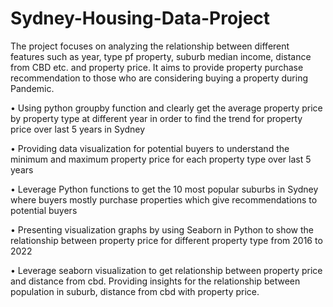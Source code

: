 # Sydney-Housing-Data-Project
The project focuses on analyzing the relationship between different features such as year, type pf property, suburb median income, distance from CBD etc. and property price. It aims to provide property purchase recommendation to those who are considering buying a property during Pandemic.

•	Using python groupby function and clearly get the average property price by property type at different year in order to find the trend for property price over last 5 years in Sydney

•	Providing data visualization for potential buyers to understand the minimum and maximum property price for each property type over last 5 years

•	Leverage Python functions to get the 10 most popular suburbs in Sydney where buyers mostly purchase properties which give recommendations to potential buyers

•	Presenting visualization graphs by using Seaborn in Python to show the relationship between property price for different property type from 2016 to 2022

•	Leverage seaborn visualization to get relationship between property price and distance from cbd. Providing insights for the relationship between population in suburb, distance from cbd with property price.

